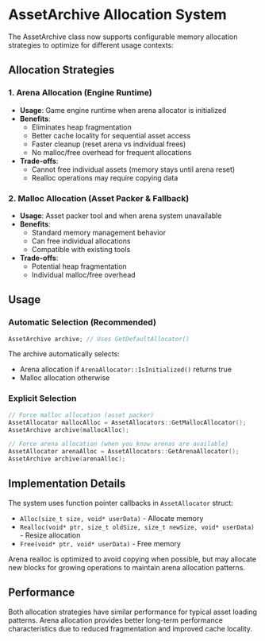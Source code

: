 # AssetArchive Allocation System

The AssetArchive class now supports configurable memory allocation strategies to optimize for different usage contexts:

## Allocation Strategies

### 1. Arena Allocation (Engine Runtime)
- **Usage**: Game engine runtime when arena allocator is initialized
- **Benefits**: 
  - Eliminates heap fragmentation
  - Better cache locality for sequential asset access
  - Faster cleanup (reset arena vs individual frees)
  - No malloc/free overhead for frequent allocations
- **Trade-offs**: 
  - Cannot free individual assets (memory stays until arena reset)
  - Realloc operations may require copying data

### 2. Malloc Allocation (Asset Packer & Fallback)
- **Usage**: Asset packer tool and when arena system unavailable
- **Benefits**:
  - Standard memory management behavior
  - Can free individual allocations
  - Compatible with existing tools
- **Trade-offs**:
  - Potential heap fragmentation
  - Individual malloc/free overhead

## Usage

### Automatic Selection (Recommended)
```cpp
AssetArchive archive; // Uses GetDefaultAllocator()
```
The archive automatically selects:
- Arena allocation if `ArenaAllocator::IsInitialized()` returns true
- Malloc allocation otherwise

### Explicit Selection
```cpp
// Force malloc allocation (asset packer)
AssetAllocator mallocAlloc = AssetAllocators::GetMallocAllocator();
AssetArchive archive(mallocAlloc);

// Force arena allocation (when you know arenas are available)  
AssetAllocator arenaAlloc = AssetAllocators::GetArenaAllocator();
AssetArchive archive(arenaAlloc);
```

## Implementation Details

The system uses function pointer callbacks in `AssetAllocator` struct:
- `Alloc(size_t size, void* userData)` - Allocate memory
- `Realloc(void* ptr, size_t oldSize, size_t newSize, void* userData)` - Resize allocation
- `Free(void* ptr, void* userData)` - Free memory

Arena realloc is optimized to avoid copying when possible, but may allocate new blocks for growing operations to maintain arena allocation patterns.

## Performance

Both allocation strategies have similar performance for typical asset loading patterns. Arena allocation provides better long-term performance characteristics due to reduced fragmentation and improved cache locality.